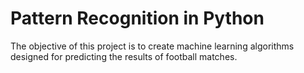 # Pattern Recognition in Python
The objective of this project is to create machine learning algorithms designed for predicting the results of football matches.
